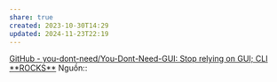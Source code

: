 ```yaml
---
share: true
created: 2023-10-30T14:29
updated: 2024-11-23T22:19
---
```

[GitHub - you-dont-need/You-Dont-Need-GUI: Stop relying on GUI; CLI \*\*ROCKS\*\*](https://github.com/you-dont-need/You-Dont-Need-GUI)
Nguồn:: 